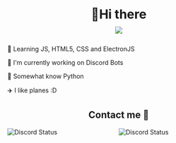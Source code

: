 <h1 align="center"> 👋Hi there <br> <a href="https://twitter.com/737_dev"><img src="https://img.shields.io/twitter/url/https/twitter.com/bukotsunikki.svg?style=social&label=Twitter @dev-737"></a>
</h1>



<p>   🌱 Learning JS, HTML5, CSS and ElectronJS </p>
<p>  🔭 I'm currently working on Discord Bots  </p>
<p>  🐍 Somewhat know Python  </p>
<p>  ✈️ I like planes :D  </p>


[//]: # "![snake gif](https://github.com/dev-737/dev-737/blob/output/github-contribution-grid-snake.svg)"

<h2 align="center"> Contact me 🤝 </h2>

<a href="https://discord.com/users/81440962496172032" target="_blank">
<img width="50%" align="left" alt="Discord Status" src="https://lanyard-profile-readme.vercel.app/api/701727675311587358?animated=true&&borderRadius=5px&idleMessage=Probably%20watching%20anime...">
</a>
<img width="50%" align="right" alt="Discord Status" src="https://github-readme-stats.vercel.app/api?username=dev-737&show_icons=true&theme=tokyonight">

<!--
**dev-737/dev-737** is a ✨ _special_ ✨ repository because its `README.md` (this file) appears on your GitHub profile.

Here are some ideas to get you started:

- 🔭 I’m currently working on ...
- 🌱 I’m currently learning ...
- 👯 I’m looking to collaborate on ...
- 🤔 I’m looking for help with ...
- 💬 Ask me about ...
- 📫 How to reach me: ...
- 😄 Pronouns: ...
- ⚡ Fun fact: ...
-->
